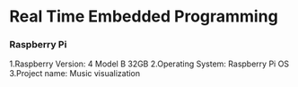 # Real Time Embedded Programming

### Raspberry Pi 
1.Raspberry Version: 4 Model B 32GB
2.Operating System: Raspberry Pi OS
3.Project name: Music visualization


